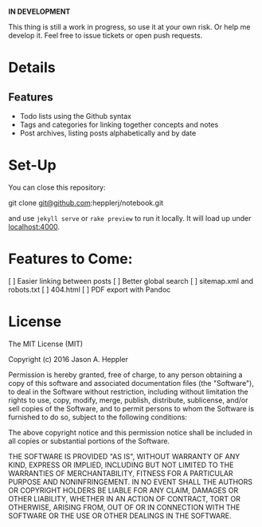**IN DEVELOPMENT**

This thing is still a work in progress, so use it at your own risk. Or help me develop it. Feel free to issue tickets or open push requests.

# Details

## Features

-   Todo lists using the Github syntax
-   Tags and categories for linking together concepts and notes
-   Post archives, listing posts alphabetically and by date

# Set-Up

You can close this repository:

  git clone git@github.com:hepplerj/notebook.git

and use `jekyll serve` or `rake preview` to run it locally. It will load up under [localhost:4000](http://localhost:4000).

# Features to Come:

[ ] Easier linking between posts
[ ] Better global search
[ ] sitemap.xml and robots.txt
[ ] 404.html
[ ] PDF export with Pandoc

# License

The MIT License (MIT)

Copyright (c) 2016 Jason A. Heppler

Permission is hereby granted, free of charge, to any person obtaining a copy of this software and associated documentation files (the "Software"), to deal in the Software without restriction, including without limitation the rights to use, copy, modify, merge, publish, distribute, sublicense, and/or sell copies of the Software, and to permit persons to whom the Software is furnished to do so, subject to the following conditions:

The above copyright notice and this permission notice shall be included in all copies or substantial portions of the Software.

THE SOFTWARE IS PROVIDED "AS IS", WITHOUT WARRANTY OF ANY KIND, EXPRESS OR IMPLIED, INCLUDING BUT NOT LIMITED TO THE WARRANTIES OF MERCHANTABILITY, FITNESS FOR A PARTICULAR PURPOSE AND NONINFRINGEMENT. IN NO EVENT SHALL THE AUTHORS OR COPYRIGHT HOLDERS BE LIABLE FOR ANY CLAIM, DAMAGES OR OTHER LIABILITY, WHETHER IN AN ACTION OF CONTRACT, TORT OR OTHERWISE, ARISING FROM, OUT OF OR IN CONNECTION WITH THE SOFTWARE OR THE USE OR OTHER DEALINGS IN THE SOFTWARE.
